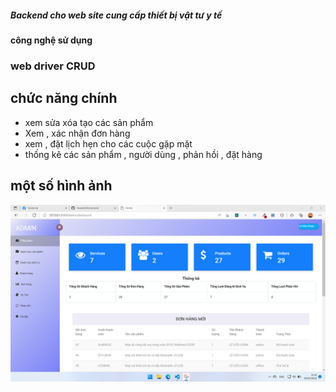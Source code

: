 ##### Backend cho web site cung cấp thiết bị vật tư y tế 

#### công nghệ sử dụng
  ### web driver CRUD
  ## chức năng chính
  + xem sửa xóa tạo các sản phẩm <br>
  + Xem , xác nhận đơn hàng <br>
  + xem , đặt lịch hẹn cho các cuộc gặp mặt
  + thống kê các sản phẩm , người dùng , phản hồi , đặt hàng

  ## một số hình ảnh
  <img src="./public/Screenshot 2022-03-30 214406.png" width="700">

  
